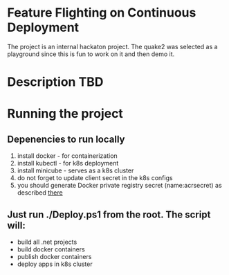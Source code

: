 # Feature Flighting on Continuous Deployment
The project is an internal hackaton project. The quake2 was selected as a playground
since this is fun to work on it and then demo it.

# Description TBD

# Running the project 

## Depenencies to run locally
1) install docker - for containerization
2) install kubectl - for k8s deployment
3) install minicube - serves as a k8s cluster
4) do not forget to update client secret in the k8s configs
5) you should generate Docker private registry secret (name:acrsecret) as described [there](https://minikube.sigs.k8s.io/docs/handbook/registry/#docker-on-windows)

## Just run ./Deploy.ps1 from the root. The script will: 
- build all .net projects 
- build docker containers
- publish docker containers
- deploy apps in k8s cluster